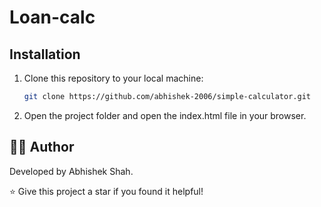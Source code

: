# Loan-calc
 
## Installation
1. Clone this repository to your local machine:
   ```bash
   git clone https://github.com/abhishek-2006/simple-calculator.git

2. Open the project folder and open the index.html file in your browser.

## 👨‍💻 Author
Developed by Abhishek Shah.

⭐ Give this project a star if you found it helpful!
